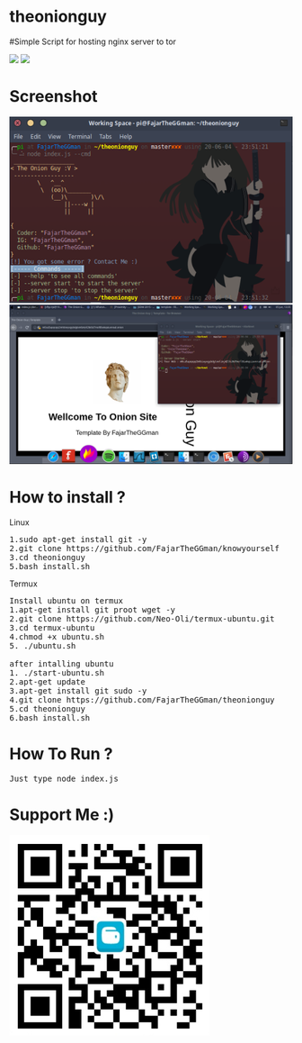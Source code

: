# theonionguy
 #Simple Script for hosting nginx server to tor

![](https://img.shields.io/badge/Framework-Nodejs-lime) ![](https://img.shields.io/badge/Version-1.0-blue)

# Screenshot

![alt-text](https://github.com/FajarTheGGman/theonionguy/blob/master/.img/banner.png)
![alt-text](https://github.com/FajarTheGGman/theonionguy/blob/master/.img/content.png)


# How to install ? 

Linux

<pre>
1.sudo apt-get install git -y
2.git clone https://github.com/FajarTheGGman/knowyourself
3.cd theonionguy
5.bash install.sh
</pre>

Termux

<pre>
Install ubuntu on termux
1.apt-get install git proot wget -y
2.git clone https://github.com/Neo-Oli/termux-ubuntu.git
3.cd termux-ubuntu
4.chmod +x ubuntu.sh
5. ./ubuntu.sh

after intalling ubuntu
1. ./start-ubuntu.sh
2.apt-get update 
3.apt-get install git sudo -y
4.git clone https://github.com/FajarTheGGman/theonionguy
5.cd theonionguy
6.bash install.sh
</pre>

# How To Run ? 

<pre>
Just type node index.js
</pre>

# Support Me :)
![donate](https://raw.githubusercontent.com/FajarTheGGman/F-Tools/master/.images/donate.jpeg)
